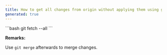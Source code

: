 ```yaml
---
title: How to get all changes from origin without applying them using git?
generated: true
---
```


<div markdown="1" class="ans">
```bash
git fetch --all
```
</div>

**Remarks:**

Use `git merge` afterwards to merge changes.
